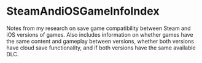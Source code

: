 # SteamAndiOSGameInfoIndex

Notes from my research on save game compatibility between Steam and iOS versions of games. Also includes information on whether games have the same content and gameplay between versions, whether both versions have cloud save functionality, and if both versions have the same available DLC.
